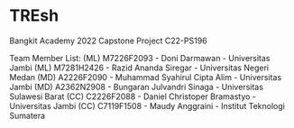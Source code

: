 # TREsh
Bangkit Academy 2022 Capstone Project C22-PS196

Team Member List:
(ML) M7226F2093 - Doni Darmawan - Universitas Jambi
(ML) M7281H2426 - Razid Ananda Siregar - Universitas Negeri Medan
(MD) A2226F2090 - Muhammad Syahirul Cipta Alim - Universitas Jambi
(MD) A2362N2908 - Bungaran Julvandri Sinaga - Universitas Sulawesi Barat
(CC) C2226F2088 - Daniel Christoper Bramastyo - Universitas Jambi
(CC) C7119F1508 - Maudy Anggraini - Institut Teknologi Sumatera
